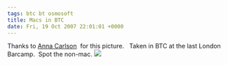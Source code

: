 ```yaml
---
tags: btc bt osmosoft
title: Macs in BTC
date: Fri, 19 Oct 2007 22:01:01 +0000
---
```

Thanks to [Anna Carlson](http://www.facebook.com/profile.php?id=663022342)  for this picture.   Taken in BTC at the last London Barcamp.  Spot the non-mac. ![](http://www.pizdaus.com/pics/MC3KUw7uCDtL.jpg)
